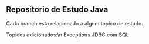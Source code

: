 ## Repositorio de Estudo Java

Cada branch esta relacionado a algum topico de estudo.

Topicos adicionados:\n
Exceptions
JDBC com SQL
